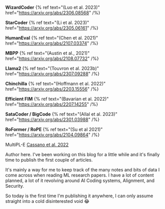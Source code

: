 **WizardCoder** {% ref text="(Luo et al. 2023)" href="https://arxiv.org/abs/2306.08568" /%}

**StarCoder** {% ref text="(Li et al. 2023)" href="https://arxiv.org/abs/2305.06161" /%}

**HumanEval** {% ref text="(Chen et al. 2021)" href="https://arxiv.org/abs/2107.03374" /%}

**MBPP** {% ref text="(Austin et al., 2021)" href="https://arxiv.org/abs/2108.07732" /%}

**Llama2** {% ref text="(Touvron et al. 2023b)" href="https://arxiv.org/abs/2307.09288" /%}

**Chinchilla** {% ref text="(Hoffmann et al. 2022)" href="https://arxiv.org/abs/2203.15556" /%}

**Efficient FIM** {% ref text="(Bavarian et al. 2022)" href="https://arxiv.org/abs/2207.14255" /%}

**SataCoder / BigCode** {% ref text="(Allal et al. 2023)" href="https://arxiv.org/abs/2301.03988" /%}

**RoFormer / RoPE** {% ref text="(Su et al 2021)" href="https://arxiv.org/abs/2104.09864" /%}

MultiPL-E [Cassano et al. 2022](https://arxiv.org/abs/2208.08227)

Author here. I've been working on this blog for a little while and it's finally time to publish the first couple of articles.

It's mainly a way for me to keep track of the many notes and bits of data I come across when reading ML research papers. I have a lot of content planned, a lot of it revolving around AI Coding systems, Alignment, and Security.

So today is the first time I'm publishing it anywhere, I can only assume straight into a cold disinterested void 😂
